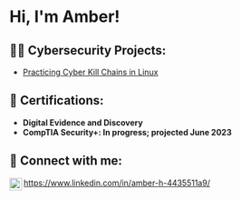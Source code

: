 <h1>Hi, I'm Amber! </h2> 

<h2>👩‍💻 Cybersecurity Projects:</h2> 

- [Practicing Cyber Kill Chains in Linux](https://github.com/Ambichichan/ActiveDirectoryLab)
  

  
  
  

<h2>📄 Certifications:</h2>

- <b>Digital Evidence and Discovery</b>
- <b>CompTIA Security+: In progress; projected June 2023</b>

<h2> 🤳 Connect with me:</h2>

[<img align="left" alt="JoshMadakor | LinkedIn" width="22px" src="https://cdn.jsdelivr.net/npm/simple-icons@v3/icons/linkedin.svg" />][linkedin]

[linkedin]: https://www.linkedin.com/in/amber-h-4435511a9/

<!--

Here are some ideas to get you started:

- 🔭 I’m currently working on ...
- 🌱 I’m currently learning ...
- 👯 I’m looking to collaborate on ...
- 🤔 I’m looking for help with ...
- 💬 Ask me about ...
- 📫 How to reach me: ...
- 😄 Pronouns: ...
- ⚡ Fun fact: ...
-->
https://www.linkedin.com/in/amber-h-4435511a9/
